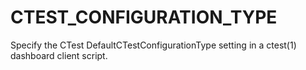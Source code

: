  

# CTEST_CONFIGURATION_TYPE  
Specify the CTest DefaultCTestConfigurationType setting
in a ctest(1) dashboard client script.  

